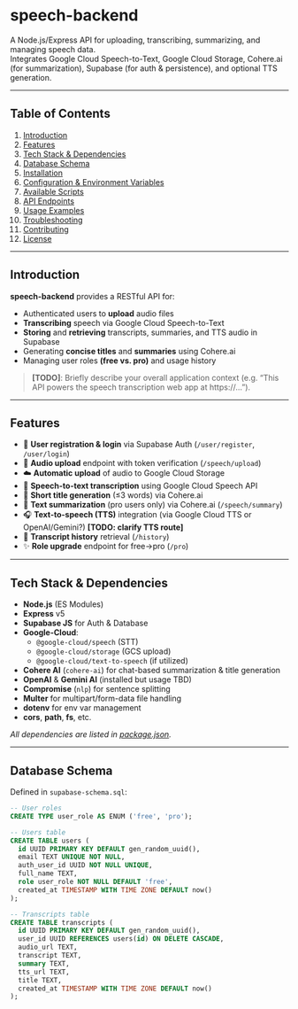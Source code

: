 # speech-backend

A Node.js/Express API for uploading, transcribing, summarizing, and managing speech data.  
Integrates Google Cloud Speech-to-Text, Google Cloud Storage, Cohere.ai (for summarization), Supabase (for auth & persistence), and optional TTS generation.

---

## Table of Contents

1. [Introduction](#introduction)  
2. [Features](#features)  
3. [Tech Stack & Dependencies](#tech-stack--dependencies)  
4. [Database Schema](#database-schema)  
5. [Installation](#installation)  
6. [Configuration & Environment Variables](#configuration--environment-variables)  
7. [Available Scripts](#available-scripts)  
8. [API Endpoints](#api-endpoints)  
9. [Usage Examples](#usage-examples)  
10. [Troubleshooting](#troubleshooting)  
11. [Contributing](#contributing)  
12. [License](#license)

---

## Introduction

**speech-backend** provides a RESTful API for:

- Authenticated users to **upload** audio files  
- **Transcribing** speech via Google Cloud Speech-to-Text  
- **Storing** and **retrieving** transcripts, summaries, and TTS audio in Supabase  
- Generating **concise titles** and **summaries** using Cohere.ai  
- Managing user roles **(free vs. pro)** and usage history  

> **[TODO]**: Briefly describe your overall application context (e.g. “This API powers the speech transcription web app at https://…”).

---

## Features

- 🔐 **User registration & login** via Supabase Auth (`/user/register`, `/user/login`)  
- 🎤 **Audio upload** endpoint with token verification (`/speech/upload`)  
- ☁️ **Automatic upload** of audio to Google Cloud Storage  
- 📝 **Speech-to-text transcription** using Google Cloud Speech API  
- 🔖 **Short title generation** (≤3 words) via Cohere.ai  
- 📄 **Text summarization** (pro users only) via Cohere.ai (`/speech/summary`)  
- 🎧 **Text-to-speech (TTS)** integration (via Google Cloud TTS or OpenAI/Gemini?) **[TODO: clarify TTS route]**  
- 📜 **Transcript history** retrieval (`/history`)  
- ✨ **Role upgrade** endpoint for free→pro (`/pro`)  

---

## Tech Stack & Dependencies

- **Node.js** (ES Modules)  
- **Express** v5  
- **Supabase JS** for Auth & Database  
- **Google-Cloud**:  
  - `@google-cloud/speech` (STT)  
  - `@google-cloud/storage` (GCS upload)  
  - `@google-cloud/text-to-speech` (if utilized)  
- **Cohere AI** (`cohere-ai`) for chat-based summarization & title generation  
- **OpenAI** & **Gemini AI** (installed but usage TBD)  
- **Compromise** (`nlp`) for sentence splitting  
- **Multer** for multipart/form-data file handling  
- **dotenv** for env var management  
- **cors**, **path**, **fs**, etc.

_All dependencies are listed in [package.json](package.json)._

---

## Database Schema

Defined in `supabase-schema.sql`:

```sql
-- User roles
CREATE TYPE user_role AS ENUM ('free', 'pro');

-- Users table
CREATE TABLE users (
  id UUID PRIMARY KEY DEFAULT gen_random_uuid(),
  email TEXT UNIQUE NOT NULL,
  auth_user_id UUID NOT NULL UNIQUE,
  full_name TEXT,
  role user_role NOT NULL DEFAULT 'free',
  created_at TIMESTAMP WITH TIME ZONE DEFAULT now()
);

-- Transcripts table
CREATE TABLE transcripts (
  id UUID PRIMARY KEY DEFAULT gen_random_uuid(),
  user_id UUID REFERENCES users(id) ON DELETE CASCADE,
  audio_url TEXT,
  transcript TEXT,
  summary TEXT,
  tts_url TEXT,
  title TEXT,
  created_at TIMESTAMP WITH TIME ZONE DEFAULT now()
);
